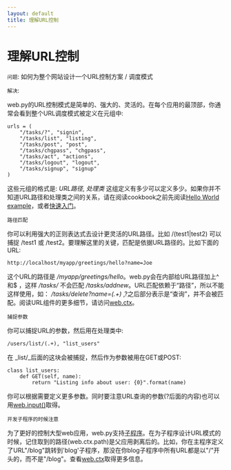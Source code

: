 ```yaml
---
layout: default
title: 理解URL控制
---
```


# 理解URL控制

`问题`: 如何为整个网站设计一个URL控制方案 / 调度模式

`解决`:

web.py的URL控制模式是简单的、强大的、灵活的。在每个应用的最顶部，你通常会看到整个URL调度模式被定义在元组中:

    urls = (
        "/tasks/?", "signin",
        "/tasks/list", "listing",
        "/tasks/post", "post",
        "/tasks/chgpass", "chgpass",
        "/tasks/act", "actions",
        "/tasks/logout", "logout",
        "/tasks/signup", "signup"
    )

这些元组的格式是: _URL路径_, _处理类_ 这组定义有多少可以定义多少。如果你并不知道URL路径和处理类之间的关系，请在阅读cookbook之前先阅读[Hello World example](/helloworld)，或者[快速入门](/tutorial3.zh-cn)。

`路径匹配`

你可以利用强大的正则表达式去设计更灵活的URL路径。比如 /(test1|test2) 可以捕捉 /test1 或 /test2。要理解这里的关键，匹配是依据URL路径的。比如下面的URL:

    http://localhost/myapp/greetings/hello?name=Joe

这个URL的路径是 _/myapp/greetings/hello_。web.py会在内部给URL路径加上^和$ ，这样 _/tasks/_ 不会匹配 _/tasks/addnew_。URL匹配依赖于“路径”，所以不能这样使用，如： _/tasks/delete?name=(.+)_ ,?之后部分表示是“查询”，并不会被匹配。阅读URL组件的更多细节，请访问[web.ctx](/cookbook/ctx/zh-cn)。

`捕捉参数`

你可以捕捉URL的参数，然后用在处理类中:

    /users/list/(.+), "list_users"

在 _list/_后面的这块会被捕捉，然后作为参数被用在GET或POST:

    class list_users:
        def GET(self, name):
            return "Listing info about user: {0}".format(name)

你可以根据需要定义更多参数。同时要注意URL查询的参数(?后面的内容)也可以用[web.input()](/cookbook/input/zh-cn)取得。

`开发子程序的时候注意`

为了更好的控制大型web应用，web.py支持[子程序](/cookbook/subapp/zh-cn)。在为子程序设计URL模式的时候，记住取到的路径(web.ctx.path)是父应用剥离后的。比如，你在主程序定义了URL"/blog"跳转到'blog'子程序，那没在你blog子程序中所有URL都是以"/"开头的，而不是"/blog"。查看[web.ctx](/cookbook/ctx/zh-cn)取得更多信息。